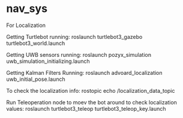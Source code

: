 # nav_sys

For Localization

Getting Turtlebot running:
roslaunch turtlebot3_gazebo turtlebot3_world.launch

Getting UWB sensors running:
roslaunch pozyx_simulation uwb_simulation_initializing.launch

Getting Kalman Filters Running:
roslaunch advoard_localization uwb_initial_pose.launch

To check the localization info:
rostopic echo /localization_data_topic

Run Teleoperation node to moev the bot around to check localization values:
roslaunch turtlebot3_teleop turtlebot3_teleop_key.launch
